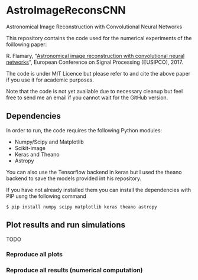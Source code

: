 # AstroImageReconsCNN
Astronomical Image Reconstruction with Convolutional Neural Networks

This repository contains the code used for the numerical experiments of the foillowing paper:


R. Flamary, "[Astronomical image reconstruction with convolutional neural networks](https://arxiv.org/pdf/1612.04526.pdf)", European Conference on Signal Processing (EUSIPCO), 2017.


The code is under MIT Licence but please refer to and cite the above paper if you use it for academic purposes.

Note that the code is not yet available due to necessary cleanup but feel free to send me an email if you cannot wait for the GitHub version.

##  Dependencies

In order to run, the code requires the following Python modules:

* Numpy/Scipy and Matplotlib
* Scikit-image
* Keras and Theano
* Astropy

You can also use the Tensorflow backend in keras but I used the theano backend to save the models provided int his repository.

If you have not already installed them you can install the dependencies with PIP usng the following command

```
$ pip install numpy scipy matplotlib keras theano astropy
```


## Plot results and run simulations

TODO

### Reproduce all plots

### Reproduce all results (numerical computation)
